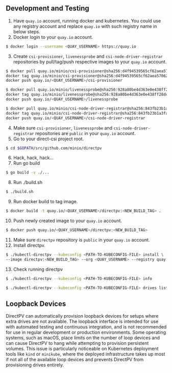 ## Development and Testing
1. Have `quay.io` account, running docker and kubernetes. You could use any registry account and replace `quay.io` with such registry name in below steps.
2. Docker login to your `quay.io` account.
```bash
$ docker login --username <QUAY_USERNAME> https://quay.io
```
3. Create `csi-provisioner`, `livenessprobe` and `csi-node-driver-registrar` repositories by pull/tag/push respective images to your `quay.io` account.
```bash
$ docker pull quay.io/minio/csi-provisioner@sha256:d4f94539565cf62aea57062b6a42c5156337003133fd3f51b93df9a789e69840 && \
docker tag quay.io/minio/csi-provisioner@sha256:d4f94539565cf62aea57062b6a42c5156337003133fd3f51b93df9a789e69840 quay.io/<QUAY_USERNAME>/csi-provisioner && \
docker push quay.io/<QUAY_USERNAME>/csi-provisioner

$ docker pull quay.io/minio/livenessprobe@sha256:928a80be4d363e0e438ff28dcdb00d8d674d3059c6149a8cda64ce6016a9a3f8 && \
docker tag quay.io/minio/livenessprobe@sha256:928a80be4d363e0e438ff28dcdb00d8d674d3059c6149a8cda64ce6016a9a3f8 quay.io/<QUAY_USERNAME>/livenessprobe && \
docker push quay.io/<QUAY_USERNAME>/livenessprobe

$ docker pull quay.io/minio/csi-node-driver-registrar@sha256:843fb23b1a3fa1de986378b0b8c08c35f8e62499d386de8ec57801fd029afe6d && \
docker tag quay.io/minio/csi-node-driver-registrar@sha256:843fb23b1a3fa1de986378b0b8c08c35f8e62499d386de8ec57801fd029afe6d quay.io/<QUAY_USERNAME>/csi-node-driver-registrar && \
docker push quay.io/<QUAY_USERNAME>/csi-node-driver-registrar
```
4. Make sure `csi-provisioner`, `livenessprobe` and `csi-node-driver-registrar` repositories are `public` in your `quay.io` account.
5. Go to your direct-csi project root.
```bash
$ cd $GOPATH/src/github.com/minio/directpv
```
6. Hack, hack, hack...
7. Run go build
```bash
$ go build -v ./...
```
8. Run ./build.sh
```bash
$ ./build.sh
```
9. Run docker build to tag image.
```bash
$ docker build -t quay.io/<QUAY_USERNAME>/directpv:<NEW_BUILD_TAG> .
```
10. Push newly created image to your `quay.io` account.
```bash
$ docker push quay.io/<QUAY_USERNAME>/directpv:<NEW_BUILD_TAG>
```
11. Make sure `directpv` repository is `public` in your `quay.io` account.
12. Install directpv.
```bash
$ ./kubectl-directpv --kubeconfig <PATH-TO-KUBECONFIG-FILE> install \
--image directpv:<NEW_BUILD_TAG> --org <QUAY_USERNAME> --registry quay.io
```
13. Check running directpv
```bash
$ ./kubectl-directpv --kubeconfig <PATH-TO-KUBECONFIG-FILE> info

$ ./kubectl-directpv --kubeconfig <PATH-TO-KUBECONFIG-FILE> drives list
```

## Loopback Devices

DirectPV can automatically provision loopback devices for setups where extra drives are not available. The loopback interface is intended for use with automated testing and continuous integration, and is not recommended for use in regular development or production environments. Some operating systems, such as macOS, place limits on the number of loop devices and can cause DirectPV to hang while attempting to provision persistent volumes. This issue is particularly noticeable on Kubernetes deployment tools like `kind` or `minikube`, where the deployed infrastructure takes up most if not all of the available loop devices and prevents DirectPV from provisioning drives entirely.
